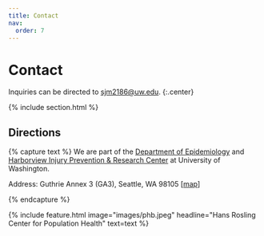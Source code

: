 ```yaml
---
title: Contact
nav:
  order: 7
---
```


# <i class="fas fa-paper-plane"></i>Contact

Inquiries can be directed to [sjm2186@uw.edu](mailto:sjm2186@uw.edu).
{:.center}

{% include section.html %}

## Directions

{% capture text %}
We are part of the [Department of Epidemiology](https://epi.washington.edu/) and [Harborview Injury Prevention & Research Center](https://hiprc.org/) at University of Washington. 

Address: Guthrie Annex 3 (GA3), Seattle, WA 98105 [[map](https://goo.gl/maps/oS8a12N6GpcbyhPC7)]

{% endcapture %}

{%
  include feature.html
  image="images/phb.jpeg"
  headline="Hans Rosling Center for Population Health"
  text=text
%}
